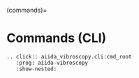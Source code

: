 (commands)=

# Commands (CLI)

```{eval-rst}
.. click:: aiida_vibroscopy.cli:cmd_root
   :prog: aiida-vibroscopy
   :show-nested:
```

